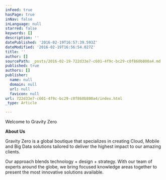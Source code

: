 ```yaml
---
inFeed: true
hasPage: true
inNav: false
inLanguage: null
starred: false
keywords: []
description: ''
datePublished: '2016-02-19T16:57:39.593Z'
dateModified: '2016-02-19T16:56:54.027Z'
title: ''
author: []
sourcePath: _posts/2016-02-19-722d33e7-c601-4f9c-bc29-c0f860b800a4.md
published: true
authors: []
publisher:
  name: null
  domain: null
  url: null
  favicon: null
url: 722d33e7-c601-4f9c-bc29-c0f860b800a4/index.html
_type: Article

---
```

Welcome to Gravity Zero

**About Us**

Gravity Zero is a global boutique that specializes in creating Cloud, Mobile and Big Data solutions tailored to deliver the highest impact to our amazing clients.

Our approach blends technology + design + strategy. With our team of experts around the globe, we bring focused knowledge areas together to present the most innovative solutions available.